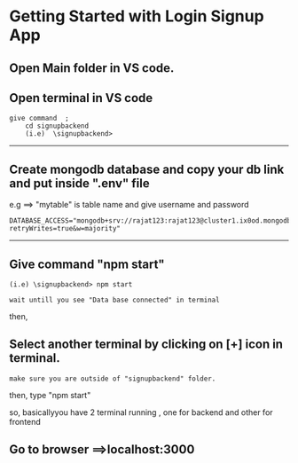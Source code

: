 # Getting Started with Login Signup App



## Open Main folder in VS code.

## Open terminal in VS code
 
	give command  ;
		cd signupbackend
		(i.e)  \signupbackend>

--------
## Create mongodb database and copy your db link and put inside ".env" file 

e.g ==> "mytable" is table name and give username and password

	DATABASE_ACCESS="mongodb+srv://rajat123:rajat123@cluster1.ix0od.mongodb.net/mydbtable?retryWrites=true&w=majority"

--------
## Give command  "npm start"

	(i.e) \signupbackend> npm start

	wait untill you see "Data base connected" in terminal	

then,
## Select another terminal by clicking on [+] icon in terminal.

	make sure you are outside of "signupbackend" folder.
then,
	type "npm start"
  
   so, basicallyyou have 2 terminal running , one for backend and other for frontend

## Go to browser ==>localhost:3000







